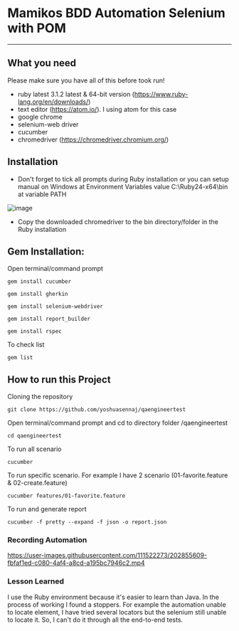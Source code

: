 # Mamikos BDD Automation Selenium with POM

----------
What you need
-------------

Please make sure you have all of this before took run!
* ruby latest 3.1.2 latest & 64-bit version (https://www.ruby-lang.org/en/downloads/)
* text editor (https://atom.io/). I using atom for this case
* google chrome
* selenium-web driver
* cucumber
* chromedriver (https://chromedriver.chromium.org/)

Installation
-------------

* Don't forget to tick all prompts during Ruby installation or you can setup manual on Windows at Environment Variables  value C:\Ruby24-x64\bin at variable PATH

![image](https://user-images.githubusercontent.com/111522273/202843788-90b95db8-c1d5-4c94-a8ad-4604d3e0e19f.png)
* Copy the downloaded chromedriver to the bin directory/folder in the Ruby installation

## Gem Installation:

Open terminal/command prompt
```shell
gem install cucumber
```
```shell
gem install gherkin
```
```shell
gem install selenium-webdriver
```
```shell
gem install report_builder
```
```shell
gem install rspec
```
To check list
```shell
gem list
```

How to run this Project
-------------

Cloning the repository
```shell
git clone https://github.com/yoshuasennaj/qaengineertest
```

Open terminal/command prompt and cd to directory folder /qaengineertest
```shell
cd qaengineertest
```

To run all scenario
```shell
cucumber
```

To run specific scenario. For example I have 2 scenario (01-favorite.feature & 02-create.feature)
```shell
cucumber features/01-favorite.feature
```

To run and generate report
```shell
cucumber -f pretty --expand -f json -o report.json
```


### Recording Automation
https://user-images.githubusercontent.com/111522273/202855609-fbfaf1ed-c080-4af4-a8cd-a195bc7946c2.mp4

### Lesson Learned 
I use the Ruby environment because it's easier to learn than Java. In the process of working I found a stoppers. For example the automation unable to locate element, I have tried several locators but the selenium still unable to locate it. So, I can't do it through all the end-to-end tests.

